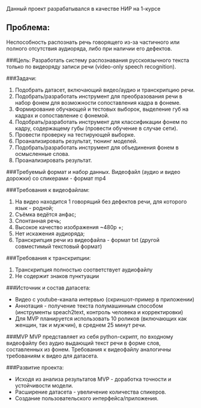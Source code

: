 Данный проект разрабатывался в качестве НИР на 1-курсе

## Проблема:
Неспособность распознать речь говорящего из-за частичного или полного отсутствия аудиоряда, либо при наличии его дефектов.

###Цель:
Разработать систему распознавания русскоязычного текста только по видеоряду записи речи (video-only speech recognition).

###Задачи:
1. Подобрать датасет, включающий видео/аудио и транскрипцию речи.
2. Подобрать/разработать инструмент для преобразования речи в набор фонем для возможности сопоставления кадра в фонеме.
3. Формирование обучающей и тестовых выборок, выделение губ на кадрах и сопоставление с фонемой.
4. Подобрать/разработать инструмент для классификации фонем по кадру, содержащему губы (провести обучение в случае сети).
5. Провести проверку на тестирующей выборке.
6. Проанализировать результат, тюнинг моделей.
7. Подобрать/разработать инструмент для объединения фонем в осмысленные слова.
8. Проанализировать результат.

###Требуемый формат и набор данных.
Видеофайл (аудио и видео дорожки) со спикерами - формат mp4

###Требования к видеофайлам:
1. На видео находится 1 говорящий  без дефектов речи, для которого язык - родной;
2. Съёмка ведётся анфас;
3. Спонтанная речь;
4. Высокое качество изображения ~480p +;
5. Нет искажения аудиоряда;
6. Транскрипция речи из видеофайла - формат txt (другой совместимый текстовый формат)

###Требования к транскрипции:
1. Транскрипция полностью соответствует аудиофайлу
2. Не содержит знаков пунктуации

###Источник и состав датасета:
- Видео с youtube-канала интервью (скриншот-пример в приложении)
- Аннотация - получение текста полумашинным способом (инструменты speach2text, контроль человека и корректировки)
- Для MVP планируется использовать 10 роликов (включающих как женщин, так и мужчин), в среднем 25 минут речи.

###MVP
MVP представляет из себя python-скрипт, по входному видеофайлу без аудио выдающий текст речи в форме слов, составленных из фонем. Требования к видеофайлу аналогичны требованиям к видео для датасета.

###Развитие проекта:
- Исходя из анализа результатов MVP - доработка точности и устойчивости модели.
- Расширение датасета - увеличение количества спикеров.
- Создание пользовательского интерфейса/приложения.
